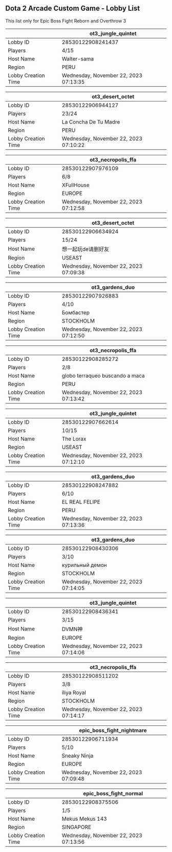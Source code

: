 ## Dota 2 Arcade Custom Game - Lobby List

This list only for Epic Boss Fight Reborn and Overthrow 3

|  | ot3_jungle_quintet |
| ------ | ------ |
| Lobby ID | 28530122908241437 |
| Players | 4/15 |
| Host Name | Walter-sama |
| Region | PERU |
| Lobby Creation Time | Wednesday, November 22, 2023 07:13:35 |


|  | ot3_desert_octet |
| ------ | ------ |
| Lobby ID | 28530122906944127 |
| Players | 23/24 |
| Host Name | La Concha De Tu Madre |
| Region | PERU |
| Lobby Creation Time | Wednesday, November 22, 2023 07:10:22 |


|  | ot3_necropolis_ffa |
| ------ | ------ |
| Lobby ID | 28530122907976109 |
| Players | 6/8 |
| Host Name | XFullHouse |
| Region | EUROPE |
| Lobby Creation Time | Wednesday, November 22, 2023 07:12:58 |


|  | ot3_desert_octet |
| ------ | ------ |
| Lobby ID | 28530122906634924 |
| Players | 15/24 |
| Host Name | 想一起玩de请删好友 |
| Region | USEAST |
| Lobby Creation Time | Wednesday, November 22, 2023 07:09:38 |


|  | ot3_gardens_duo |
| ------ | ------ |
| Lobby ID | 28530122907926883 |
| Players | 4/10 |
| Host Name | Бомбастер |
| Region | STOCKHOLM |
| Lobby Creation Time | Wednesday, November 22, 2023 07:12:50 |


|  | ot3_necropolis_ffa |
| ------ | ------ |
| Lobby ID | 28530122908285272 |
| Players | 2/8 |
| Host Name | globo terraqueo buscando a maca |
| Region | PERU |
| Lobby Creation Time | Wednesday, November 22, 2023 07:13:42 |


|  | ot3_jungle_quintet |
| ------ | ------ |
| Lobby ID | 28530122907662614 |
| Players | 10/15 |
| Host Name | The Lorax |
| Region | USEAST |
| Lobby Creation Time | Wednesday, November 22, 2023 07:12:10 |


|  | ot3_gardens_duo |
| ------ | ------ |
| Lobby ID | 28530122908247882 |
| Players | 6/10 |
| Host Name | EL REAL  FELIPE |
| Region | PERU |
| Lobby Creation Time | Wednesday, November 22, 2023 07:13:36 |


|  | ot3_gardens_duo |
| ------ | ------ |
| Lobby ID | 28530122908430306 |
| Players | 3/10 |
| Host Name | курильный демон |
| Region | STOCKHOLM |
| Lobby Creation Time | Wednesday, November 22, 2023 07:14:05 |


|  | ot3_jungle_quintet |
| ------ | ------ |
| Lobby ID | 28530122908436341 |
| Players | 3/15 |
| Host Name | DVMN神 |
| Region | EUROPE |
| Lobby Creation Time | Wednesday, November 22, 2023 07:14:06 |


|  | ot3_necropolis_ffa |
| ------ | ------ |
| Lobby ID | 28530122908511202 |
| Players | 3/8 |
| Host Name | iliya Royal |
| Region | STOCKHOLM |
| Lobby Creation Time | Wednesday, November 22, 2023 07:14:17 |


|  | epic_boss_fight_nightmare |
| ------ | ------ |
| Lobby ID | 28530122906711934 |
| Players | 5/10 |
| Host Name | Sneaky Ninja |
| Region | EUROPE |
| Lobby Creation Time | Wednesday, November 22, 2023 07:09:48 |


|  | epic_boss_fight_normal |
| ------ | ------ |
| Lobby ID | 28530122908375506 |
| Players | 1/5 |
| Host Name | Mekus Mekus 143 |
| Region | SINGAPORE |
| Lobby Creation Time | Wednesday, November 22, 2023 07:13:56 |


